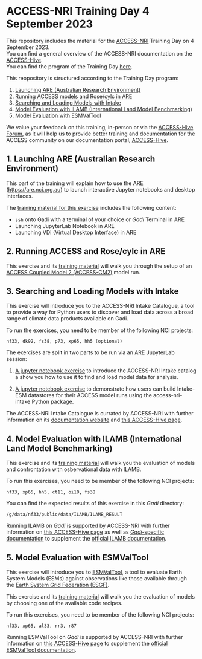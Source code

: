 # ACCESS-NRI Training Day 4 September 2023

This repository includes the material for the <a href="https://www.access-nri.org.au" target="_black">ACCESS-NRI</a> Training Day on 4 September 2023.  
You can find a general overview of the ACCESS-NRI documentation on the <a href="https://access-hive.org.au" target="_blank">ACCESS-Hive</a>.  
You can find the program of the Training Day <a href="https://www.access-nri.org.au/access-training-day-program/" target="_blank">here</a>.  

This reopository is structured according to the Training Day program:

1. [Launching ARE (Australian Research Environment)](#1-launching-are-australian-research-environment)  
2. [Running ACCESS models and Rose/cylc in ARE](#2-running-access-and-rosecylc-in-are)  
3. [Searching and Loading Models with Intake](#3-working-with-intake-catalogues)  
4. [Model Evaluation with ILAMB (International Land Model Benchmarking)](#4-model-evaluation-with-ilamb-international-land-model-benchmarking)
5. [Model Evaluation with ESMValTool](#5-model-evaluation-with-esmvaltool)

We value your feedback on this training, in-person or via the <a href="https://forum.access-hive.org.au/" target="_blank">ACCESS-Hive Forum</a>, as it will help us to provide better training and documentation for the ACCESS community on our documentation portal, <a href="https://access-hive.org.au" target="_blank">ACCESS-Hive</a>.

## 1. Launching ARE (Australian Research Environment)  

This part of the training will explain how to use the ARE (https://are.nci.org.au) to launch interactive Jupyter notebooks and desktop interfaces.

The [training material for this exercise](https://github.com/ACCESS-NRI/workshop-training-2023/blob/main/ARE_setup_guide.md) includes the following content:  

- `ssh` onto Gadi with a terminal of your choice or <i>Gadi</i> Terminal in ARE 
- Launching JupyterLab Notebook in ARE  
- Launching VDI (Virtual Desktop Interface) in ARE

## 2. Running ACCESS and Rose/cylc in ARE  

This exercise and its [training material](https://github.com/ACCESS-NRI/workshop-training-2023/blob/main/access_rose_cylc/rose_cylc_example.md) will walk you through the setup of an [ACCESS Coupled Model 2 (ACCESS-CM2)](https://access-hive.org.au/models/configurations/access-cm/) model run.

## 3. Searching and Loading Models with Intake

This exercise will introduce you to the ACCESS-NRI Intake Catalogue, a tool to provide a way for Python users to discover and load data across a broad range of climate data products available on Gadi.

To run the exercises, you need to be member of the following NCI projects:
```
nf33, dk92, fs38, p73, xp65, hh5 (optional)
```

The exercises are split in two parts to be run via an ARE JupyterLab session:

1. [A jupyter notebook exercise](https://github.com/ACCESS-NRI/workshop-training-2023/blob/main/intake/Intake_tutorial_p1.ipynb) to introduce the ACCESS-NRI Intake catalog a show you how to use it to find and load model data for analysis.

2. [A jupyter notebook exercise](https://github.com/ACCESS-NRI/workshop-training-2023/blob/main/intake/Intake_tutorial_p2.ipynb) to demonstrate how users can build Intake-ESM datastores for their ACCESS model runs using the access-nri-intake Python package.

The ACCESS-NRI Intake Catalogue is currated by ACCESS-NRI with further information on its <a href="https://access-nri-intake-catalog.readthedocs.io/en/latest/index.html" target="_blank">documentation website</a> and <a href="https://access-hive.org.au/model_evaluation/model_evaluation_model_catalogs/" target="_blank">this ACCESS-Hive page</a>.

## 4. Model Evaluation with ILAMB (International Land Model Benchmarking)

This exercise and its [training material](https://github.com/ACCESS-NRI/workshop-training-2023/blob/main/ilamb/ILAMB_training.md) will walk you the evaluation of models and confrontation with osbervational data with ILAMB.

To run this exercises, you need to be member of the following NCI projects:
```
nf33, xp65, hh5, ct11, oi10, fs38 
```

You can find the expected results of this exercise in this <i>Gadi</i> directory:
```
/g/data/nf33/public/data/ILAMB/ILAMB_RESULT
```

Running ILAMB on <i>Gadi</i> is supported by ACCESS-NRI with further information on <a href="https://access-hive.org.au/model_evaluation/model_evaluation_on_gadi/model_evaluation_on_gadi_ilamb/" target="_blank">this ACCESS-Hive page</a> as well as <a href="https://ilamb-workflow.readthedocs.io/en/latest/" target="_blank"><i>Gadi</i>-specific documentation</a> to supplement the <a href="https://www.ilamb.org" target="_blank">official ILAMB documentation</a>.

## 5. Model Evaluation with ESMValTool

This exercise will introduce you to <a href="https://www.esmvaltool.org/" target="_blank">ESMValTool</a>, a tool to evaluate Earth System Models (ESMs) against observations like those available through the <a href="https://esgf.llnl.gov/nodes.html" target="_blank">Earth System Grid Federation (ESGF)</a>.

This exercise and its [training material](https://github.com/ACCESS-NRI/workshop-training-2023/blob/main/esmvaltool/Introduction_to_ESMValTool.ipynb) will walk you the evaluation of models by choosing one of the available code recipes.

To run this exercises, you need to be member of the following NCI projects:
```
nf33, xp65, al33, rr3, r87
```

Running ESMValTool on <i>Gadi</i> is supported by ACCESS-NRI with further information on <a href="https://access-hive.org.au/model_evaluation/model_evaluation_model_catalogs/" target="_blank">this ACCESS-Hive page</a> to supplement the <a href="https://docs.esmvaltool.org/en/latest/" target="_blank">official ESMValTool documentation</a>.